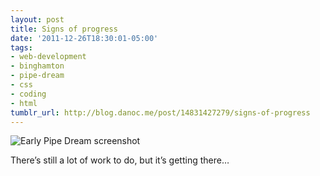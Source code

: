 ```yaml
---
layout: post
title: Signs of progress
date: '2011-12-26T18:30:01-05:00'
tags:
- web-development
- binghamton
- pipe-dream
- css
- coding
- html
tumblr_url: http://blog.danoc.me/post/14831427279/signs-of-progress
---
```


![Early Pipe Dream screenshot](/img/posts/pipe-dream-initial.png)

There’s still a lot of work to do, but it’s getting there…
